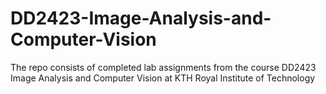 # DD2423-Image-Analysis-and-Computer-Vision
The repo consists of completed lab assignments from the course DD2423 Image Analysis and Computer Vision at KTH Royal Institute of Technology
